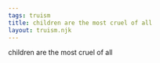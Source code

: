 ```yaml
---
tags: truism
title: children are the most cruel of all
layout: truism.njk
---
```


children are the most cruel of all